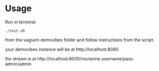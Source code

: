 Usage
=====

Run in terminal:
```
./init.sh
```
from the vagrant-demovibes folder and follow instructions from the script.

your demovibes instance will be at http://localhost:8080

the stream is at http://localhost:8000/nectarine
username/pass: admin/admin
